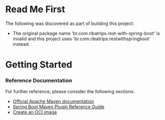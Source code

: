 # Read Me First
The following was discovered as part of building this project:

* The original package name 'br.com.ribatrips.rest-with-spring-boot' is invalid and this project uses 'br.com.ribatrips.restwithspringboot' instead.

# Getting Started

### Reference Documentation
For further reference, please consider the following sections:

* [Official Apache Maven documentation](https://maven.apache.org/guides/index.html)
* [Spring Boot Maven Plugin Reference Guide](https://docs.spring.io/spring-boot/docs/2.3.1.RELEASE/maven-plugin/reference/html/)
* [Create an OCI image](https://docs.spring.io/spring-boot/docs/2.3.1.RELEASE/maven-plugin/reference/html/#build-image)

